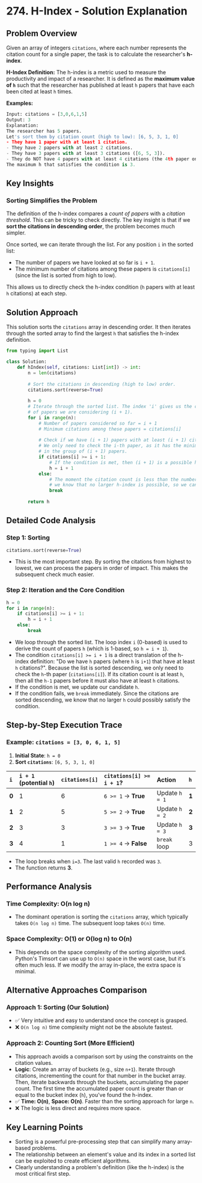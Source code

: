 # 274\. H-Index - Solution Explanation

## Problem Overview

Given an array of integers `citations`, where each number represents the citation count for a single paper, the task is to calculate the researcher's **h-index**.

**H-Index Definition:**
The h-index is a metric used to measure the productivity and impact of a researcher. It is defined as the **maximum value of `h`** such that the researcher has published at least `h` papers that have each been cited at least `h` times.

**Examples:**

```python
Input: citations = [3,0,6,1,5]
Output: 3
Explanation:
The researcher has 5 papers.
Let's sort them by citation count (high to low): [6, 5, 3, 1, 0]
- They have 1 paper with at least 1 citation.
- They have 2 papers with at least 2 citations.
- They have 3 papers with at least 3 citations ([6, 5, 3]).
- They do NOT have 4 papers with at least 4 citations (the 4th paper only has 1 citation).
The maximum h that satisfies the condition is 3.
```

## Key Insights

### Sorting Simplifies the Problem

The definition of the h-index compares a *count of papers* with a *citation threshold*. This can be tricky to check directly. The key insight is that if we **sort the citations in descending order**, the problem becomes much simpler.

Once sorted, we can iterate through the list. For any position `i` in the sorted list:

  - The number of papers we have looked at so far is `i + 1`.
  - The minimum number of citations among these papers is `citations[i]` (since the list is sorted from high to low).

This allows us to directly check the h-index condition (`h` papers with at least `h` citations) at each step.

## Solution Approach

This solution sorts the `citations` array in descending order. It then iterates through the sorted array to find the largest `h` that satisfies the h-index definition.

```python
from typing import List

class Solution:
    def hIndex(self, citations: List[int]) -> int:
        n = len(citations)
        
        # Sort the citations in descending (high to low) order.
        citations.sort(reverse=True)
        
        h = 0
        # Iterate through the sorted list. The index 'i' gives us the count
        # of papers we are considering (i + 1).
        for i in range(n):
            # Number of papers considered so far = i + 1
            # Minimum citations among these papers = citations[i]
            
            # Check if we have (i + 1) papers with at least (i + 1) citations.
            # We only need to check the i-th paper, as it has the minimum citations
            # in the group of (i + 1) papers.
            if citations[i] >= i + 1:
                # If the condition is met, then (i + 1) is a possible h-index.
                h = i + 1
            else:
                # The moment the citation count is less than the number of papers,
                # we know that no larger h-index is possible, so we can stop.
                break
                
        return h
```

## Detailed Code Analysis

### Step 1: Sorting

```python
citations.sort(reverse=True)
```

  - This is the most important step. By sorting the citations from highest to lowest, we can process the papers in order of impact. This makes the subsequent check much easier.

### Step 2: Iteration and the Core Condition

```python
h = 0
for i in range(n):
    if citations[i] >= i + 1:
        h = i + 1
    else:
        break
```

  - We loop through the sorted list. The loop index `i` (0-based) is used to derive the count of papers `h` (which is 1-based, so `h = i + 1`).
  - The condition `citations[i] >= i + 1` is a direct translation of the h-index definition: "Do we have `h` papers (where `h` is `i+1`) that have at least `h` citations?". Because the list is sorted descending, we only need to check the `h`-th paper (`citations[i]`). If its citation count is at least `h`, then all the `h-1` papers before it must also have at least `h` citations.
  - If the condition is met, we update our candidate `h`.
  - If the condition fails, we `break` immediately. Since the citations are sorted descending, we know that no larger `h` could possibly satisfy the condition.

## Step-by-Step Execution Trace

### Example: `citations = [3, 0, 6, 1, 5]`

1.  **Initial State**: `h = 0`
2.  **Sort `citations`**: `[6, 5, 3, 1, 0]`

| `i` | `i + 1` (potential `h`) | `citations[i]` | `citations[i] >= i + 1`? | Action | `h` |
| :-- | :--- | :--- | :--- | :--- | :--- |
| **0** | 1 | 6 | `6 >= 1` -\> **True** | Update `h = 1` | **1** |
| **1** | 2 | 5 | `5 >= 2` -\> **True** | Update `h = 2` | **2** |
| **2** | 3 | 3 | `3 >= 3` -\> **True** | Update `h = 3` | **3** |
| **3** | 4 | 1 | `1 >= 4` -\> **False** | `break` loop | 3 |

  - The loop breaks when `i=3`. The last valid `h` recorded was `3`.
  - The function returns **3**.

## Performance Analysis

### Time Complexity: O(n log n)

  - The dominant operation is sorting the `citations` array, which typically takes `O(n log n)` time. The subsequent loop takes `O(n)` time.

### Space Complexity: O(1) or O(log n) to O(n)

  - This depends on the space complexity of the sorting algorithm used. Python's Timsort can use up to `O(n)` space in the worst case, but it's often much less. If we modify the array in-place, the extra space is minimal.

## Alternative Approaches Comparison

### Approach 1: Sorting (Our Solution)

  - ✅ Very intuitive and easy to understand once the concept is grasped.
  - ❌ `O(n log n)` time complexity might not be the absolute fastest.

### Approach 2: Counting Sort (More Efficient)

  - This approach avoids a comparison sort by using the constraints on the citation values.
  - **Logic**: Create an array of buckets (e.g., size `n+1`). Iterate through citations, incrementing the count for that number in the bucket array. Then, iterate backwards through the buckets, accumulating the paper count. The first time the accumulated paper count is greater than or equal to the bucket index (`h`), you've found the h-index.
  - ✅ **Time: O(n)**, **Space: O(n)**. Faster than the sorting approach for large `n`.
  - ❌ The logic is less direct and requires more space.

## Key Learning Points

  - Sorting is a powerful pre-processing step that can simplify many array-based problems.
  - The relationship between an element's value and its index in a sorted list can be exploited to create efficient algorithms.
  - Clearly understanding a problem's definition (like the h-index) is the most critical first step.